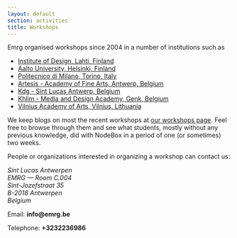 ```yaml
---
layout: default
section: activities
title: Workshops
---
```

Emrg organised workshops since 2004 in a number of institutions such as 

* [Institute of Design, Lahti, Finland](http://www.lamk.fi/english/design/)
* [Aalto University, Helsinki, Finland](http://www.aalto.fi/en/)
* [Politecnico di Milano, Torino, Italy](http://www.english.polimi.it/)
* [Artesis - Academy of Fine Arts, Antwerp, Belgium](http://www.artesis.be/academie/)
* [Kdg - Sint Lucas Antwerp, Belgium](http://www.sintlucasantwerpen.be/)
* [Khlim - Media and Design Academy, Genk, Belgium](http://www.mad-fac.be/)
* [Vilnius Academy of Arts, Vilnius, Lithuania](http://www.vda.lt)

We keep blogs on most the recent workshops at [our workshops page](http://workshops.nodebox.net/). Feel free to browse through them and see what students, mostly without any previous knowledge, did with NodeBox in a period of one (or sometimes) two weeks.

People or organizations interested in organizing a workshop can contact us:  

<address>
  Sint Lucas Antwerpen <br>
  EMRG — Room C.004<br>
  Sint-Jozefstraat 35<br>
  B-2018 Antwerpen<br>
  Belgium
</address>

<p>Email: <strong>info@emrg.be</strong></p>
<p>Telephone: <strong>+3232236986</strong></p>